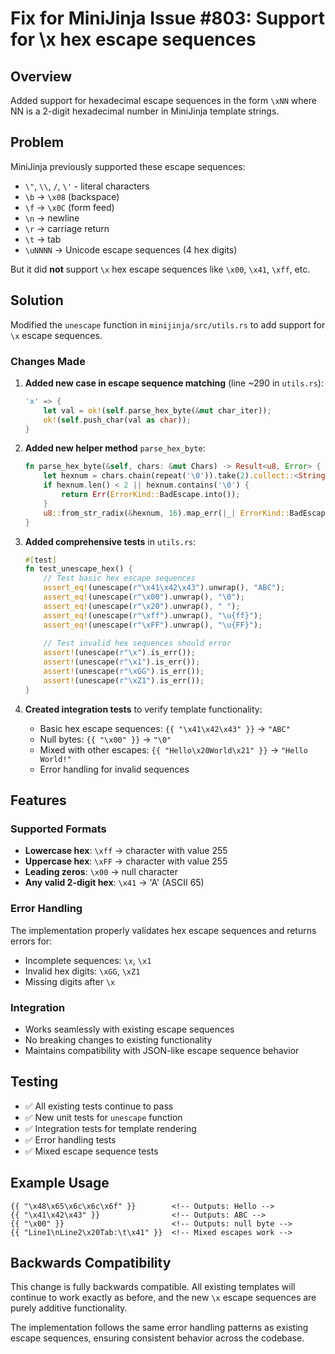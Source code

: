 # Fix for MiniJinja Issue #803: Support for \x hex escape sequences

## Overview
Added support for hexadecimal escape sequences in the form `\xNN` where NN is a 2-digit hexadecimal number in MiniJinja template strings.

## Problem
MiniJinja previously supported these escape sequences:
- `\"`, `\\`, `/`, `\'` - literal characters
- `\b` → `\x08` (backspace)
- `\f` → `\x0C` (form feed)
- `\n` → newline
- `\r` → carriage return  
- `\t` → tab
- `\uNNNN` → Unicode escape sequences (4 hex digits)

But it did **not** support `\x` hex escape sequences like `\x00`, `\x41`, `\xff`, etc.

## Solution
Modified the `unescape` function in `minijinja/src/utils.rs` to add support for `\x` escape sequences.

### Changes Made

1. **Added new case in escape sequence matching** (line ~290 in `utils.rs`):
   ```rust
   'x' => {
       let val = ok!(self.parse_hex_byte(&mut char_iter));
       ok!(self.push_char(val as char));
   }
   ```

2. **Added new helper method** `parse_hex_byte`:
   ```rust
   fn parse_hex_byte(&self, chars: &mut Chars) -> Result<u8, Error> {
       let hexnum = chars.chain(repeat('\0')).take(2).collect::<String>();
       if hexnum.len() < 2 || hexnum.contains('\0') {
           return Err(ErrorKind::BadEscape.into());
       }
       u8::from_str_radix(&hexnum, 16).map_err(|_| ErrorKind::BadEscape.into())
   }
   ```

3. **Added comprehensive tests** in `utils.rs`:
   ```rust
   #[test]
   fn test_unescape_hex() {
       // Test basic hex escape sequences
       assert_eq!(unescape(r"\x41\x42\x43").unwrap(), "ABC");
       assert_eq!(unescape(r"\x00").unwrap(), "\0");
       assert_eq!(unescape(r"\x20").unwrap(), " ");
       assert_eq!(unescape(r"\xff").unwrap(), "\u{ff}");
       assert_eq!(unescape(r"\xFF").unwrap(), "\u{FF}");
       
       // Test invalid hex sequences should error
       assert!(unescape(r"\x").is_err());
       assert!(unescape(r"\x1").is_err());
       assert!(unescape(r"\xGG").is_err());
       assert!(unescape(r"\xZ1").is_err());
   }
   ```

4. **Created integration tests** to verify template functionality:
   - Basic hex escape sequences: `{{ "\x41\x42\x43" }}` → `"ABC"`
   - Null bytes: `{{ "\x00" }}` → `"\0"`
   - Mixed with other escapes: `{{ "Hello\x20World\x21" }}` → `"Hello World!"`
   - Error handling for invalid sequences

## Features

### Supported Formats
- **Lowercase hex**: `\xff` → character with value 255
- **Uppercase hex**: `\xFF` → character with value 255  
- **Leading zeros**: `\x00` → null character
- **Any valid 2-digit hex**: `\x41` → 'A' (ASCII 65)

### Error Handling
The implementation properly validates hex escape sequences and returns errors for:
- Incomplete sequences: `\x`, `\x1`
- Invalid hex digits: `\xGG`, `\xZ1`
- Missing digits after `\x`

### Integration
- Works seamlessly with existing escape sequences
- No breaking changes to existing functionality
- Maintains compatibility with JSON-like escape sequence behavior

## Testing
- ✅ All existing tests continue to pass
- ✅ New unit tests for `unescape` function
- ✅ Integration tests for template rendering
- ✅ Error handling tests
- ✅ Mixed escape sequence tests

## Example Usage

```jinja2
{{ "\x48\x65\x6c\x6c\x6f" }}        <!-- Outputs: Hello -->
{{ "\x41\x42\x43" }}                <!-- Outputs: ABC -->  
{{ "\x00" }}                        <!-- Outputs: null byte -->
{{ "Line1\nLine2\x20Tab:\t\x41" }}  <!-- Mixed escapes work -->
```

## Backwards Compatibility
This change is fully backwards compatible. All existing templates will continue to work exactly as before, and the new `\x` escape sequences are purely additive functionality.

The implementation follows the same error handling patterns as existing escape sequences, ensuring consistent behavior across the codebase.